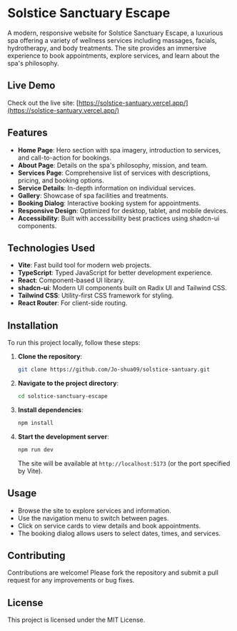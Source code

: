 # Solstice Sanctuary Escape

A modern, responsive website for Solstice Sanctuary Escape, a luxurious spa offering a variety of wellness services including massages, facials, hydrotherapy, and body treatments. The site provides an immersive experience to book appointments, explore services, and learn about the spa's philosophy.

## Live Demo

Check out the live site: [https://solstice-santuary.vercel.app/](https://solstice-santuary.vercel.app/)

## Features

- **Home Page**: Hero section with spa imagery, introduction to services, and call-to-action for bookings.
- **About Page**: Details on the spa's philosophy, mission, and team.
- **Services Page**: Comprehensive list of services with descriptions, pricing, and booking options.
- **Service Details**: In-depth information on individual services.
- **Gallery**: Showcase of spa facilities and treatments.
- **Booking Dialog**: Interactive booking system for appointments.
- **Responsive Design**: Optimized for desktop, tablet, and mobile devices.
- **Accessibility**: Built with accessibility best practices using shadcn-ui components.

## Technologies Used

- **Vite**: Fast build tool for modern web projects.
- **TypeScript**: Typed JavaScript for better development experience.
- **React**: Component-based UI library.
- **shadcn-ui**: Modern UI components built on Radix UI and Tailwind CSS.
- **Tailwind CSS**: Utility-first CSS framework for styling.
- **React Router**: For client-side routing.

## Installation

To run this project locally, follow these steps:

1. **Clone the repository**:

   ```sh
   git clone https://github.com/Jo-shua09/solstice-santuary.git
   ```

2. **Navigate to the project directory**:

   ```sh
   cd solstice-sanctuary-escape
   ```

3. **Install dependencies**:

   ```sh
   npm install
   ```

4. **Start the development server**:

   ```sh
   npm run dev
   ```

   The site will be available at `http://localhost:5173` (or the port specified by Vite).

## Usage

- Browse the site to explore services and information.
- Use the navigation menu to switch between pages.
- Click on service cards to view details and book appointments.
- The booking dialog allows users to select dates, times, and services.

## Contributing

Contributions are welcome! Please fork the repository and submit a pull request for any improvements or bug fixes.

## License

This project is licensed under the MIT License.
